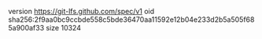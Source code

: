version https://git-lfs.github.com/spec/v1
oid sha256:2f9aa0bc9ccbde558c5bde36470aa11592e12b04e233d2b5a505f685a900af33
size 10324
